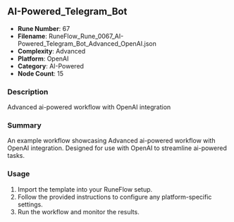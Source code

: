 ## AI-Powered_Telegram_Bot

- **Rune Number**: 67
- **Filename**: RuneFlow_Rune_0067_AI-Powered_Telegram_Bot_Advanced_OpenAI.json
- **Complexity**: Advanced
- **Platform**: OpenAI
- **Category**: AI-Powered
- **Node Count**: 15

### Description
Advanced ai-powered workflow with OpenAI integration

### Summary
An example workflow showcasing Advanced ai-powered workflow with OpenAI integration. Designed for use with OpenAI to streamline ai-powered tasks.

### Usage
1. Import the template into your RuneFlow setup.
2. Follow the provided instructions to configure any platform-specific settings.
3. Run the workflow and monitor the results.

